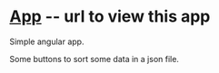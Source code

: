 # [App](owalk.github.io) -- url to view this app
Simple angular app. 

Some buttons to sort some data in a json file.
